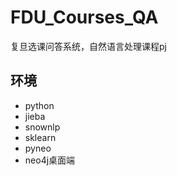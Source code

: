 # FDU_Courses_QA
复旦选课问答系统，自然语言处理课程pj

## 环境

* python
* jieba
* snownlp
* sklearn
* pyneo
* neo4j桌面端
